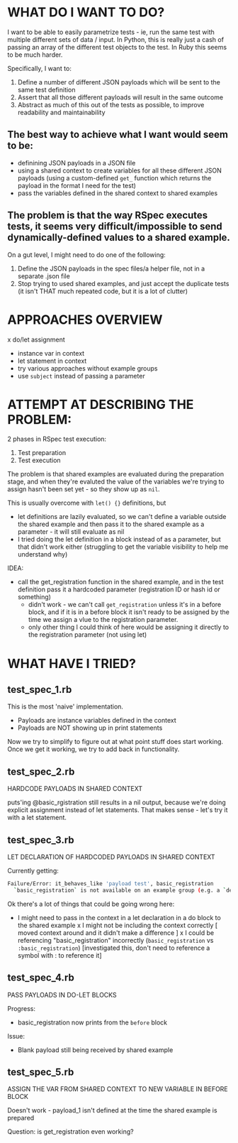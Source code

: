 # WHAT DO I WANT TO DO? 
I want to be able to easily parametrize tests - ie, run the same test with multiple different sets of data / input. In Python, this is really just a cash of passing an array of the different test objects to the test. In Ruby this seems to be much harder. 

Specifically, I want to: 
1. Define a number of different JSON payloads which will be sent to the same test definition
2. Assert that all those different payloads will result in the same outcome
3. Abstract as much of this out of the tests as possible, to improve readability and maintainability

## The best way to achieve what I want would seem to be: 
- definining JSON payloads in a JSON file
- using a shared context to create variables for all these different JSON payloads (using a custom-defined `get_` function which returns the payload in the format I need for the test)
- pass the variables defined in the shared context to shared examples 

## The problem is that the way RSpec executes tests, it seems very difficult/impossible to send dynamically-defined values to a shared example. 

On a gut level, I might need to do one of the following: 
1. Define the JSON payloads in the spec files/a helper file, not in a separate .json file
2. Stop trying to used shared examples, and just accept the duplicate tests (it isn't THAT much repeated code, but it is a lot of clutter)

# APPROACHES OVERVIEW
x do/let assignment
- instance var in context
- let statement in context
- try various approaches without example groups
- use `subject` instead of passing a parameter

# ATTEMPT AT DESCRIBING THE PROBLEM:

2 phases in RSpec test execution:
1. Test preparation
2. Test execution

The problem is that shared examples are evaluated during the preparation stage, and when they're evaluted the value of the variables we're trying to assign hasn't been set yet - so they show up as `nil`. 

This is usually overcome with `let() {}` definitions, but 
- let definitions are lazily evaluated, so we can't define a variable outside the shared example and then pass it to the shared example as a parameter - it will still evaluate as nil
- I tried doing the let definition in a block instead of as a parameter, but that didn't work either (struggling to get the variable visibility to help me understand why)


IDEA: 
- call the get_registration function in the shared example, and in the test definition pass it a hardcoded parameter (registration ID or hash id or something)
    - didn't work - we can't call `get_registration` unless it's in a before block, and if it is in a before block it isn't ready to be assigned by the time we assign a vlue to the registration parameter. 
    - only other thing I could think of here would be assigning it directly to the registration parameter (not using let) 


# WHAT HAVE I TRIED?

## test_spec_1.rb

This is the most 'naive' implementation. 
- Payloads are instance variables defined in the context
- Payloads are NOT showing up in print statements 

Now we try to simplify to figure out at what point stuff does start working. Once we get it working, we try to add back in functionality.

## test_spec_2.rb

HARDCODE PAYLOADS IN SHARED CONTEXT

puts'ing @basic_rgistration still results in a nil output, because we're doing explicit assignment instead of let statements. That makes sense - let's try it with a let statement.

## test_spec_3.rb

LET DECLARATION OF HARDCODED PAYLOADS IN SHARED CONTEXT

Currently getting:
```bash
Failure/Error: it_behaves_like 'payload test', basic_registration
  `basic_registration` is not available on an example group (e.g. a `describe` or `context` block). It is only available from within individual examples (e.g. `it` blocks) or from constructs that run in the scope of an example (e.g. `before`, `let`, etc).
```

Ok there's a lot of things that could be going wrong here: 
- I might need to pass in the context in a let declaration in a do block to the shared example
x I might not be including the context correctly  [ moved context around and it didn't make a difference ]
x I could be referencing "basic_registration" incorrectly (`basic_registration` vs `:basic_registration`) [investigated this, don't need to reference a symbol with : to reference it]

## test_spec_4.rb

PASS PAYLOADS IN DO-LET BLOCKS

Progress: 
- basic_registration now prints from the `before` block

Issue: 
- Blank payload still being received by shared example

## test_spec_5.rb

ASSIGN THE VAR FROM SHARED CONTEXT TO NEW VARIABLE IN BEFORE BLOCK

Doesn't work - payload_1 isn't defined at the time the shared example is prepared

Question: is get_registration even working? 
